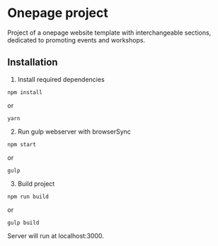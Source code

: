 Onepage project
===============

Project of a onepage website template with interchangeable sections, dedicated to promoting events and workshops.

## Installation

1. Install required dependencies
```
npm install
```
or
```
yarn
```

2. Run gulp webserver with browserSync
```
npm start
```
or
```
gulp
```

3. Build project
```
npm run build
```
or
```
gulp build
```

Server will run at localhost:3000.
